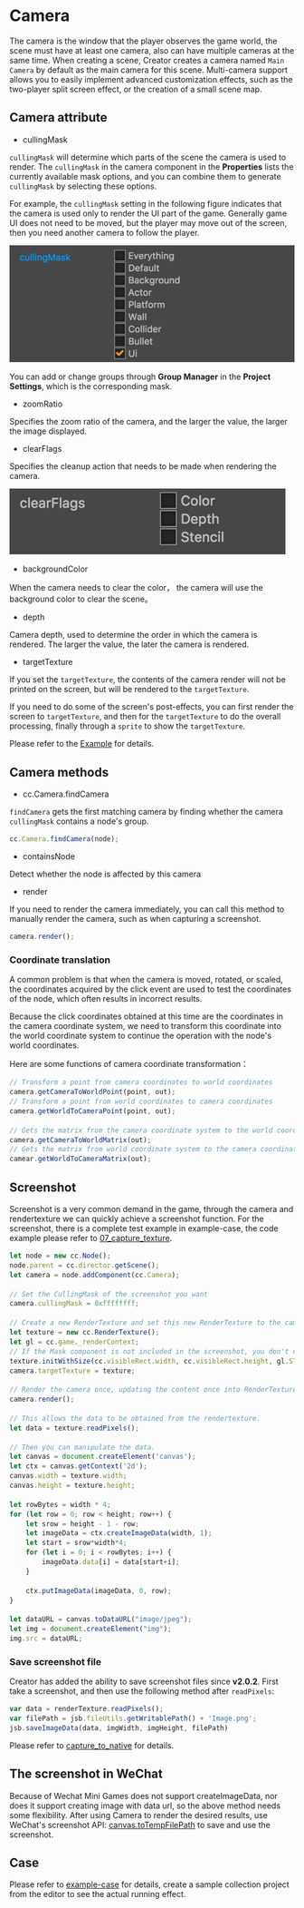 # Camera

The camera is the window that the player observes the game world, the scene must have at least one camera, also can have multiple cameras at the same time. When creating a scene, Creator creates a camera named `Main Camera` by default as the main camera for this scene. Multi-camera support allows you to easily implement advanced customization effects, such as the two-player split screen effect, or the creation of a small scene map.

## Camera attribute

- cullingMask

`cullingMask` will determine which parts of the scene the camera is used to render. The `cullingMask` in the camera component in the **Properties** lists the currently available mask options, and you can combine them to generate `cullingMask` by selecting these options.

For example, the `cullingMask` setting in the following figure indicates that the camera is used only to render the UI part of the game. Generally game UI does not need to be moved, but the player may move out of the screen, then you need another camera to follow the player.

![camera-1](./camera/camera-1.png)

You can add or change groups through **Group Manager** in the **Project Settings**, which is the corresponding mask.

- zoomRatio

Specifies the zoom ratio of the camera, and the larger the value, the larger the image displayed.

- clearFlags

Specifies the cleanup action that needs to be made when rendering the camera.

![camera-2](./camera/camera-2.png)

- backgroundColor

When the camera needs to clear the color， the camera will use the background color to clear the scene。

- depth

Camera depth, used to determine the order in which the camera is rendered. The larger the value, the later the camera is rendered.

- targetTexture

If you set the `targetTexture`, the contents of the camera render will not be printed on the screen, but will be rendered to the `targetTexture`.

If you need to do some of the screen's post-effects, you can first render the screen to `targetTexture`, and then for the `targetTexture` to do the overall processing, finally through a `sprite` to show the `targetTexture`.

Please refer to the [Example](https://github.com/cocos-creator/example-cases/blob/next/assets/cases/07_render_texture/render_to_sprite.js#L31)
for details.

## Camera methods

- cc.Camera.findCamera

`findCamera` gets the first matching camera by finding whether the camera `cullingMask` contains a node's group.

```javascript
cc.Camera.findCamera(node);
```

- containsNode

Detect whether the node is affected by this camera

- render

If you need to render the camera immediately, you can call this method to manually render the camera, such as when capturing a screenshot.

```javascript
camera.render();
```

### Coordinate translation

A common problem is that when the camera is moved, rotated, or scaled, the coordinates acquired by the click event are used to test the coordinates of the node, which often results in incorrect results.

Because the click coordinates obtained at this time are the coordinates in the camera coordinate system, we need to transform this coordinate into the world coordinate system to continue the operation with the node's world coordinates.

Here are some functions of camera coordinate transformation：

```javascript
// Transform a point from camera coordinates to world coordinates
camera.getCameraToWorldPoint(point, out);
// Transform a point from world coordinates to camera coordinates
camera.getWorldToCameraPoint(point, out);

// Gets the matrix from the camera coordinate system to the world coordinate system
camera.getCameraToWorldMatrix(out);
// Gets the matrix from world coordinate system to the camera coordinate system
camear.getWorldToCameraMatrix(out);
```

## Screenshot

Screenshot is a very common demand in the game, through the camera and rendertexture we can quickly achieve a screenshot function. For the screenshot, there is a complete test example in example-case, the code example please refer to [07_capture_texture](https://github.com/cocos-creator/example-cases/tree/v2.0/assets/cases/07_capture_texture).

```javascript
let node = new cc.Node();
node.parent = cc.director.getScene();
let camera = node.addComponent(cc.Camera);

// Set the CullingMask of the screenshot you want
camera.cullingMask = 0xffffffff;

// Create a new RenderTexture and set this new RenderTexture to the camera's targetTexture so that the camera content will be rendered to this new RenderTexture
let texture = new cc.RenderTexture();
let gl = cc.game._renderContext;
// If the Mask component is not included in the screenshot, you don't need to pass the third parameter.
texture.initWithSize(cc.visibleRect.width, cc.visibleRect.height, gl.STENCIL_INDEX8);
camera.targetTexture = texture;

// Render the camera once, updating the content once into RenderTexture
camera.render();

// This allows the data to be obtained from the rendertexture.
let data = texture.readPixels();

// Then you can manipulate the data.
let canvas = document.createElement('canvas');
let ctx = canvas.getContext('2d');
canvas.width = texture.width;
canvas.height = texture.height;

let rowBytes = width * 4;
for (let row = 0; row < height; row++) {
    let srow = height - 1 - row;
    let imageData = ctx.createImageData(width, 1);
    let start = srow*width*4;
    for (let i = 0; i < rowBytes; i++) {
        imageData.data[i] = data[start+i];
    }

    ctx.putImageData(imageData, 0, row);
}

let dataURL = canvas.toDataURL("image/jpeg");
let img = document.createElement("img");
img.src = dataURL;
```

### Save screenshot file

Creator has added the ability to save screenshot files since **v2.0.2**. First take a screenshot, and then use the following method after `readPixels`:

```js
var data = renderTexture.readPixels();
var filePath = jsb.fileUtils.getWritablePath() + 'Image.png';
jsb.saveImageData(data, imgWidth, imgHeight, filePath)
```

Please refer to [capture_to_native](https://github.com/cocos-creator/example-cases/blob/v2.0/assets/cases/07_capture_texture/capture_to_native.js) for details.

## The screenshot in WeChat

 Because of Wechat Mini Games does not support createImageData, nor does it support creating image with data url, so the above method needs some flexibility. After using Camera to render the desired results, use WeChat's screenshot API: [canvas.toTempFilePath](https://developers.weixin.qq.com/minigame/en/dev/document/render/canvas/Canvas.toTempFilePath.html) to save and use the screenshot.

## Case

Please refer to [example-case](https://github.com/cocos-creator/example-cases/blob/next/assets/cases/07_render_texture/render_to_canvas.js) for details, create a sample collection project from the editor to see the actual running effect.